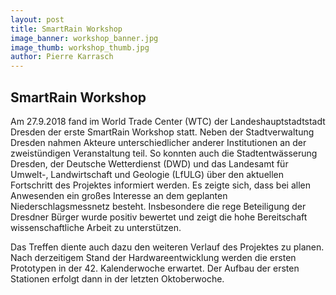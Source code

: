 ```yaml
---
layout: post
title: SmartRain Workshop
image_banner: workshop_banner.jpg
image_thumb: workshop_thumb.jpg
author: Pierre Karrasch
---
```


## SmartRain Workshop

Am 27.9.2018 fand im World Trade Center (WTC) der Landeshauptstadtstadt Dresden der erste SmartRain Workshop statt. Neben der Stadtverwaltung Dresden nahmen Akteure unterschiedlicher anderer Institutionen an der zweistündigen Veranstaltung teil. So konnten auch die Stadtentwässerung Dresden, der Deutsche Wetterdienst (DWD) und das Landesamt für Umwelt-, Landwirtschaft und Geologie (LfULG) über den aktuellen Fortschritt des Projektes informiert werden. Es zeigte sich, dass bei allen Anwesenden ein großes Interesse an dem geplanten Niederschlagsmessnetz besteht. Insbesondere die rege Beteiligung der Dresdner Bürger wurde positiv bewertet und zeigt die hohe Bereitschaft wissenschaftliche Arbeit zu unterstützen. 

Das Treffen diente auch dazu den weiteren Verlauf des Projektes zu planen. Nach derzeitigem Stand der Hardwareentwicklung werden die ersten Prototypen in der 42. Kalenderwoche erwartet. Der Aufbau der ersten Stationen erfolgt dann in der letzten Oktoberwoche.
